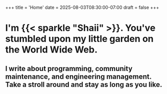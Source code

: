 +++
title = 'Home'
date = 2025-08-03T08:30:00-07:00
draft = false
+++

# I'm {{< sparkle "Shaii" >}}. You've stumbled upon my little garden on the World Wide Web.

## I write about programming, community maintenance, and engineering management. Take a stroll around and stay as long as you like.
